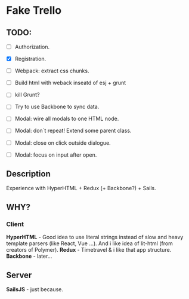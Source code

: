 # Fake Trello

## TODO:
 
 - [ ] Authorization.
 - [x] Registration.
 - [ ] Webpack: extract css chunks.
 - [ ] Build html with weback inseatd of esj + grunt
 - [ ] kill Grunt?
 - [ ] Try to use Backbone to sync data.
 - [ ] Modal: wire all modals to one HTML node.
 - [ ] Modal: don`t repeat! Extend some parent class.
 - [ ] Modal: close on click outside dialogue.
 - [ ] Modal: focus on input after open.


## Description

Experience with HyperHTML + Redux (+ Backbone?) + Sails.

## WHY?

### Client

**HyperHTML** - Good idea to use literal strings instead of slow and heavy template parsers (like React, Vue ...). And i like idea of lit-html (from creators of Polymer).
**Redux** - Timetravel & i like that app structure.
**Backbone** - later...

## Server

**SailsJS** - just because.
